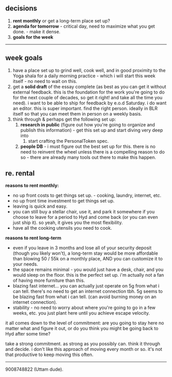 ## decisions
1. **rent monthly** or get a long-term place set up?
2. **agenda for tomorrow** - critical day, need to maximize what you get done. - make it dense.
3. **goals for the week**

---


## week goals
1. have a place set up to grind well, cook well, and in good proximity to the Yoga shala for a daily morning practice - which i will start this week itself - no need to wait on this.
2. get a **solid draft** of the essay complete (as best as you can get it without external feedback. this is the foundation for the work you're going to do for the next couple of decades, so get it right! and take all the time you need). i want to be able to ship for feedback by e.o.d Saturday. i do want an editor. this is super important. find the right person. ideally in BLR itself so that you can meet them in person on a weekly basis.
3. think through & perhaps get the following set up:
	1. **research in public** (figure out how you're going to organize and publish this information) - get this set up and start diving very deep into 
		1. start crafting the PersonalToken spec.
	2. **people DB** - i must figure out the best set up for this. there is no need to reinvent the wheel unless there is a compelling reason to do so - there are already many tools out there to make this happen.

## re. rental

**reasons to rent monthly:**
- no up front costs to get things set up. - cooking, laundry, internet, etc.
- no up front time investment to get things set up.
- leaving is quick and easy.
- you can still buy a stellar chair, use it, and park it somewhere if you choose to leave for a period to Hyd and come back (or you can even just ship it). so yeah, it gives you the most flexibility.
- have all the cooking utensils you need to cook.

**reasons to rent long-term**
- even if you leave in 3 months and lose all of your security deposit (though you likely won't), a long-term stay would be more affordable than blowing 50 / 55k on a monthly place, AND you can customize it to your needs.
- the space remains minimal - you would just have a desk, chair, and you would sleep on the floor. this is the perfect set up. i'm actually not a fan of having more furniture than this.
- blazing fast internet... you can actually just operate on 5g from what i can tell. there's no need to get an internet connection tbh. 5g seems to be blazing fast from what i can tell. (can avoid burning money on an internet connection).
- stability - no need to worry about where you're going to go in a few weeks, etc. you just plant here until you achieve escape velocity.

it all comes down to the level of commitment: are you going to stay here no matter what and figure it out, or do you think you might be going back to Hyd after some time?

take a strong commitment. as strong as you possibly can. think it through and decide. i don't like this approach of moving every month or so. it's not that productive to keep moving this often.

---

9008748822 (Uttam dude).